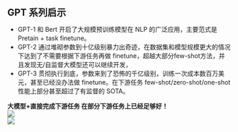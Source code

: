 # GPT 系列启示

<Transform :scale="0.9">


- GPT-1 和 Bert 开启了大规模预训练模型在 NLP 的广泛应用，主要范式是 Pretain + task finetune。
- GPT-2 通过堆砌参数到十亿级别暴力出奇迹，在数据集和模型规模更大的情况下达到了不需要根据下游任务再做 finetune，超越大部分few-shot方法，并且发现无/自监督大模型还可以继续开发，
- GPT-3 贯彻执行到底，参数来到了恐怖的千亿级别，训练一次成本数百万美元，甚至已经没办法做 finetune。在下游任务 few-shot/zero-shot/one-shot 性能上部分甚至超过了有监督的 SOTA。

<div class="text-center"><b>大模型+直接完成下游任务 在部分下游任务上已经足够好！</b></div>
<div grid="~ cols-2 gap-2">
<div >
<img src="/gpt3-pic.jpg" w="100%" h="~"/>
</div>
<div>
<img src="/gpt3-pwl.jpg" w="100%" h="~"/>
</div>
</div>
</Transform>



<!-- 
Bert 走向的是亲民路线，GPT 走向的是超大型模型垄断市场的路线（有人称之为 MASS model as serveice）。

GPT-1 和 Bert 开启了大规模预训练模型在 NLP 的广泛应用，主要范式是 Pretain + task finetune。
- GPT-2 通过堆砌参数到billion级别暴力出奇迹，在数据集和模型规模更大的情况下达到了不需要根据下游任务再做 finetune，超越大部分few-shot方法，并且发现无/自监督大模型还可以继续开发，
- GPT-3 贯彻执行到底，参数来到了恐怖的千亿级别，训练一次成本数百万美元，甚至已经没办法做 finetune。在 few-shot/zero-shot/one-shot 性能上部分任务甚至超过了有监督的 SOTA。

即可以说 GPT 用财大气粗搞出了各AI公司大模型的军备竞赛，并且目前虽然成本在逐步上升，但是性能还未能达到瓶颈。大模型+直接完成下游任务 在大部分下游任务上已经足够惊艳！

其次，在3.9.4节，GPT产生的文章甚至能够生成不错的效果，能让人类不知道其

-->

<style>
h1 {
  font-size: 21px !important;
}
</style>

